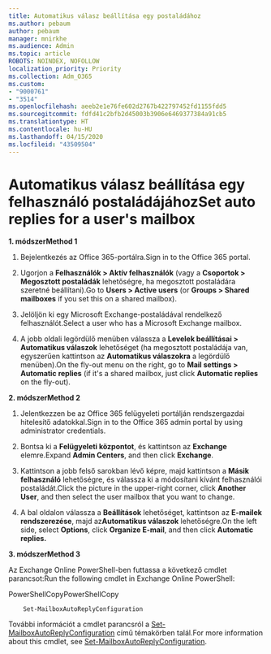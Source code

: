 ```yaml
---
title: Automatikus válasz beállítása egy postaládához
ms.author: pebaum
author: pebaum
manager: mnirkhe
ms.audience: Admin
ms.topic: article
ROBOTS: NOINDEX, NOFOLLOW
localization_priority: Priority
ms.collection: Adm_O365
ms.custom:
- "9000761"
- "3514"
ms.openlocfilehash: aeeb2e1e76fe602d2767b422797452fd1155fdd5
ms.sourcegitcommit: fdfd41c2bfb2d45003b3906e6469377384a91cb5
ms.translationtype: HT
ms.contentlocale: hu-HU
ms.lasthandoff: 04/15/2020
ms.locfileid: "43509504"
---
```

# <a name="set-auto-replies-for-a-users-mailbox"></a><span data-ttu-id="80d08-102">Automatikus válasz beállítása egy felhasználó postaládájához</span><span class="sxs-lookup"><span data-stu-id="80d08-102">Set auto replies for a user's mailbox</span></span>

<span data-ttu-id="80d08-103">**1. módszer**</span><span class="sxs-lookup"><span data-stu-id="80d08-103">**Method 1**</span></span>

1. <span data-ttu-id="80d08-104">Bejelentkezés az Office 365-portálra.</span><span class="sxs-lookup"><span data-stu-id="80d08-104">Sign in to the Office 365 portal.</span></span>

2. <span data-ttu-id="80d08-105">Ugorjon a **Felhasználók > Aktív felhasználók** (vagy a **Csoportok > Megosztott postaládák** lehetőségre, ha megosztott postaládára szeretné beállítani).</span><span class="sxs-lookup"><span data-stu-id="80d08-105">Go to **Users > Active users** (or **Groups > Shared mailboxes** if you set this on a shared mailbox).</span></span>

3. <span data-ttu-id="80d08-106">Jelöljön ki egy Microsoft Exchange-postaládával rendelkező felhasználót.</span><span class="sxs-lookup"><span data-stu-id="80d08-106">Select a user who has a Microsoft Exchange mailbox.</span></span>

4. <span data-ttu-id="80d08-107">A jobb oldali legördülő menüben válassza a **Levelek beállításai > Automatikus válaszok** lehetőséget (ha megosztott postaládája van, egyszerűen kattintson az **Automatikus válaszokra** a legördülő menüben).</span><span class="sxs-lookup"><span data-stu-id="80d08-107">On the fly-out menu on the right, go to **Mail settings > Automatic replies** (if it's a shared mailbox, just click **Automatic replies** on the fly-out).</span></span>

<span data-ttu-id="80d08-108">**2. módszer**</span><span class="sxs-lookup"><span data-stu-id="80d08-108">**Method 2**</span></span>

1. <span data-ttu-id="80d08-109">Jelentkezzen be az Office 365 felügyeleti portálján rendszergazdai hitelesítő adatokkal.</span><span class="sxs-lookup"><span data-stu-id="80d08-109">Sign in to the Office 365 admin portal by using administrator credentials.</span></span>

2. <span data-ttu-id="80d08-110">Bontsa ki a **Felügyeleti központot**, és kattintson az **Exchange** elemre.</span><span class="sxs-lookup"><span data-stu-id="80d08-110">Expand **Admin Centers**, and then click **Exchange**.</span></span>

3. <span data-ttu-id="80d08-111">Kattintson a jobb felső sarokban lévő képre, majd kattintson a **Másik felhasználó** lehetőségre, és válassza ki a módosítani kívánt felhasználói postaládát.</span><span class="sxs-lookup"><span data-stu-id="80d08-111">Click the picture in the upper-right corner, click **Another User**, and then select the user mailbox that you want to change.</span></span>

4. <span data-ttu-id="80d08-112">A bal oldalon válassza a **Beállítások** lehetőséget, kattintson az **E-mailek rendszerezése**, majd az**Automatikus válaszok** lehetőségre.</span><span class="sxs-lookup"><span data-stu-id="80d08-112">On the left side, select **Options**, click **Organize E-mail**, and then click **Automatic replies.**</span></span>

<span data-ttu-id="80d08-113">**3. módszer**</span><span class="sxs-lookup"><span data-stu-id="80d08-113">**Method 3**</span></span>

<span data-ttu-id="80d08-114">Az Exchange Online PowerShell-ben futtassa a következő cmdlet parancsot:</span><span class="sxs-lookup"><span data-stu-id="80d08-114">Run the following cmdlet in Exchange Online PowerShell:</span></span>

<span data-ttu-id="80d08-115">PowerShellCopy</span><span class="sxs-lookup"><span data-stu-id="80d08-115">PowerShellCopy</span></span>

```
    Set-MailboxAutoReplyConfiguration
```

<span data-ttu-id="80d08-116">További információt a cmdlet parancsról a [Set-MailboxAutoReplyConfiguration](https://docs.microsoft.com/powershell/module/exchange/mailboxes/set-mailboxautoreplyconfiguration) című témakörben talál.</span><span class="sxs-lookup"><span data-stu-id="80d08-116">For more information about this cmdlet, see [Set-MailboxAutoReplyConfiguration](https://docs.microsoft.com/powershell/module/exchange/mailboxes/set-mailboxautoreplyconfiguration).</span></span>

